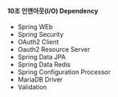 #### 10조 인앤아웃(I/O) Dependency
* Spring WEb
* Spring Security
* OAuth2 Client
* Oauth2 Resource Server
* Spring Data JPA
* Spring Data Redis
* Spring Configuration Processor
* MariaDB Driver
* Validation
